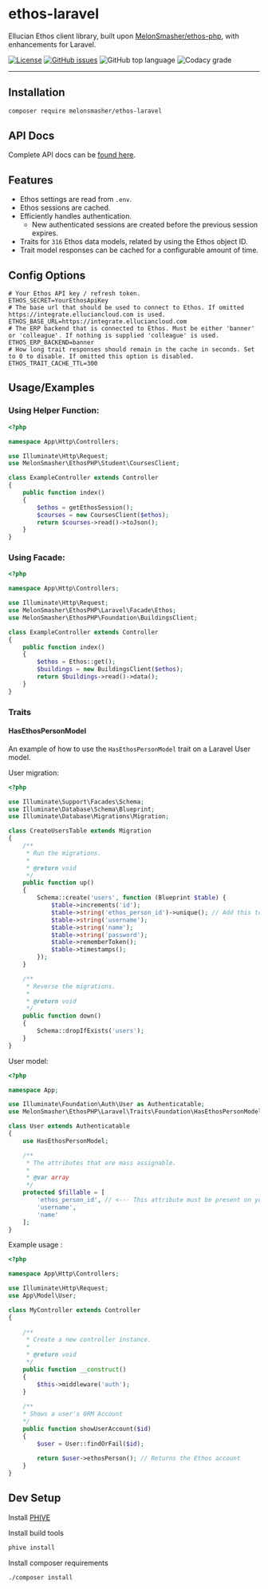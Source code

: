# ethos-laravel

Ellucian Ethos client library, built upon [MelonSmasher/ethos-php](MelonSmasher/ethos-php), with enhancements for Laravel.

[![License](https://img.shields.io/badge/license-MIT-blue)](https://raw.githubusercontent.com/MelonSmasher/ethos-laravel/master/LICENSE)
[![GitHub issues](https://img.shields.io/github/issues/MelonSmasher/ethos-laravel)](https://github.com/MelonSmasher/ethos-laravel/issues)
![GitHub top language](https://img.shields.io/github/languages/top/MelonSmasher/ethos-laravel)
![Codacy grade](https://img.shields.io/codacy/grade/bf072523c9b44717aa77af8debb3b8cd)

---

## Installation

```bash
composer require melonsmasher/ethos-laravel
```

## API Docs

Complete API docs can be [found here](https://melonsmasher.github.io/ethos-laravel/docs/).

## Features

* Ethos settings are read from `.env`.
* Ethos sessions are cached.
* Efficiently handles authentication.
    *  New authenticated sessions are created before the previous session expires.
* Traits for `316` Ethos data models, related by using the Ethos object ID.
* Trait model responses can be cached for a configurable amount of time.

## Config Options

```dotenv
# Your Ethos API key / refresh token.
ETHOS_SECRET=YourEthosApiKey
# The base url that should be used to connect to Ethos. If omitted https://integrate.elluciancloud.com is used.
ETHOS_BASE_URL=https://integrate.elluciancloud.com
# The ERP backend that is connected to Ethos. Must be either 'banner' or 'colleague'. If nothing is supplied 'colleague' is used.
ETHOS_ERP_BACKEND=banner
# How long trait responses should remain in the cache in seconds. Set to 0 to disable. If omitted this option is disabled.
ETHOS_TRAIT_CACHE_TTL=300
```

## Usage/Examples

### Using Helper Function:

```php
<?php

namespace App\Http\Controllers;

use Illuminate\Http\Request;
use MelonSmasher\EthosPHP\Student\CoursesClient;

class ExampleController extends Controller
{
    public function index()
    {
        $ethos = getEthosSession();
        $courses = new CoursesClient($ethos);
        return $courses->read()->toJson();
    }
}
```

### Using Facade:

```php
<?php

namespace App\Http\Controllers;

use Illuminate\Http\Request;
use MelonSmasher\EthosPHP\Laravel\Facade\Ethos;
use MelonSmasher\EthosPHP\Foundation\BuildingsClient;

class ExampleController extends Controller
{
    public function index()
    {
        $ethos = Ethos::get();
        $buildings = new BuildingsClient($ethos);
        return $buildings->read()->data();
    }
}
```

### Traits

#### HasEthosPersonModel

An example of how to use the `HasEthosPersonModel` trait on a Laravel User model.

User migration:

```php
<?php

use Illuminate\Support\Facades\Schema;
use Illuminate\Database\Schema\Blueprint;
use Illuminate\Database\Migrations\Migration;

class CreateUsersTable extends Migration
{
    /**
     * Run the migrations.
     *
     * @return void
     */
    public function up()
    {
        Schema::create('users', function (Blueprint $table) {
            $table->increments('id');
            $table->string('ethos_person_id')->unique(); // Add this to your user's model and fill it with the related Ethos Person ID.
            $table->string('username');
            $table->string('name');
            $table->string('password');
            $table->rememberToken();
            $table->timestamps();
        });
    }

    /**
     * Reverse the migrations.
     *
     * @return void
     */
    public function down()
    {
        Schema::dropIfExists('users');
    }
}
```

User model:

```php
<?php

namespace App;

use Illuminate\Foundation\Auth\User as Authenticatable;
use MelonSmasher\EthosPHP\Laravel\Traits\Foundation\HasEthosPersonModel;

class User extends Authenticatable
{
    use HasEthosPersonModel;

    /**
     * The attributes that are mass assignable.
     *
     * @var array
     */
    protected $fillable = [
        'ethos_person_id', // <--- This attribute must be present on your model.
        'username',
        'name'
    ];
}
```

Example usage :

```php
<?php

namespace App\Http\Controllers;

use Illuminate\Http\Request;
use App\Model\User;

class MyController extends Controller
{
    
    /**
     * Create a new controller instance.
     *
     * @return void
     */
    public function __construct()
    {
        $this->middleware('auth');
    }
    
    /**
    * Shows a user's ORM Account
    */
    public function showUserAccount($id) 
    {
        $user = User::findOrFail($id);
        
        return $user->ethosPerson(); // Returns the Ethos account
    }
}
```

## Dev Setup

Install [PHIVE](https://phar.io/)

Install build tools

```bash
phive install
```

Install composer requirements

```bash
./composer install
```

